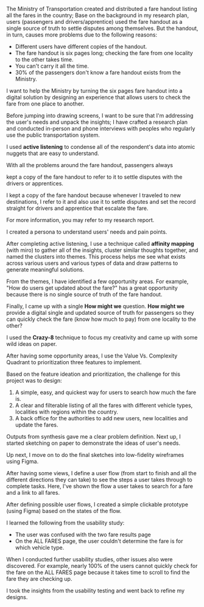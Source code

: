 The Ministry of Transportation created and distributed a fare handout listing all the fares in the country; Base on the background in my research plan, users (passengers and drivers/apprentice) used the fare handout as a single source of truth to settle disputes among themselves. But the handout, in turn, causes more problems due to the following reasons:

- Different users have different copies of the handout.
- The fare handout is six pages long; checking the fare from one locality to the other takes time.
- You can't carry it all the time.
- 30% of the passengers don't know a fare handout exists from the Ministry.

I want to help the Ministry by turning the six pages fare handout into a digital solution by designing an experience that allows users to check the fare from one place to another.

Before jumping into drawing screens, I want to be sure that I'm addressing the user's needs and unpack the insights; I have crafted a research plan and conducted in-person and phone interviews with peoples who regularly use the public transportation system. 

I used **active listening** to condense all of the respondent's data into atomic nuggets that are easy to understand.

With all the problems around the fare handout, passengers always

kept a copy of the fare handout to refer to it to settle disputes with the drivers or apprentices.

I kept a copy of the fare handout because whenever I traveled to new destinations, I refer to it and also use it to settle disputes and set the record straight for drivers and apprentice that escalate the fare.

For more information, you may refer to my research report.

I created a persona to understand users' needs and pain points.

After completing active listening, I use a technique called **affinity mapping** (with miro) to gather all of the insights, cluster similar thoughts together, and named the clusters into themes. This process helps me see what exists across various users and various types of data and draw patterns to generate meaningful solutions.

From the themes, I have identified a few opportunity areas. For example, "How do users get updated about the fare?" has a great opportunity because there is no single source of truth of the fare handout.

Finally, I came up with a single **How might we** question. **How might we** provide a digital single and updated source of truth for passengers so they can quickly check the fare (know how much to pay) from one locality to the other?

I used the **Crazy-8** technique to focus my creativity and came up with some wild ideas on paper.

After having some opportunity areas, I use the Value Vs. Complexity Quadrant to prioritization three features to implement.

Based on the feature ideation and prioritization, the challenge for this project was to design:

1. A simple, easy, and quickest way for users to search how much the fare is. 
2. A clear and filterable listing of all the fares with different vehicle types, localities with regions within the country. 
3. A back office for the authorities to add new users, new localities and update the fares. 

Outputs from synthesis gave me a clear problem definition. Next up, I started sketching on paper to demonstrate the ideas of user's needs.

Up next, I move on to do the final sketches into low-fidelity wireframes using Figma.

After having some views, I define a user flow (from start to finish and all the different directions they can take) to see the steps a user takes through to complete tasks. Here, I've shown the flow a user takes to search for a fare and a link to all fares.

After defining possible user flows, I created a simple clickable prototype (using Figma) based on the states of the flow.

I learned the following from the usability study: 

- The user was confused with the two fare results page
- On the ALL FARES page, the user couldn't determine the fare is for which vehicle type.

When I conducted further usability studies, other issues also were discovered. For example, nearly 100% of the users cannot quickly check for the fare on the ALL FARES page because it takes time to scroll to find the fare they are checking up.

I took the insights from the usability testing and went back to refine my designs.

